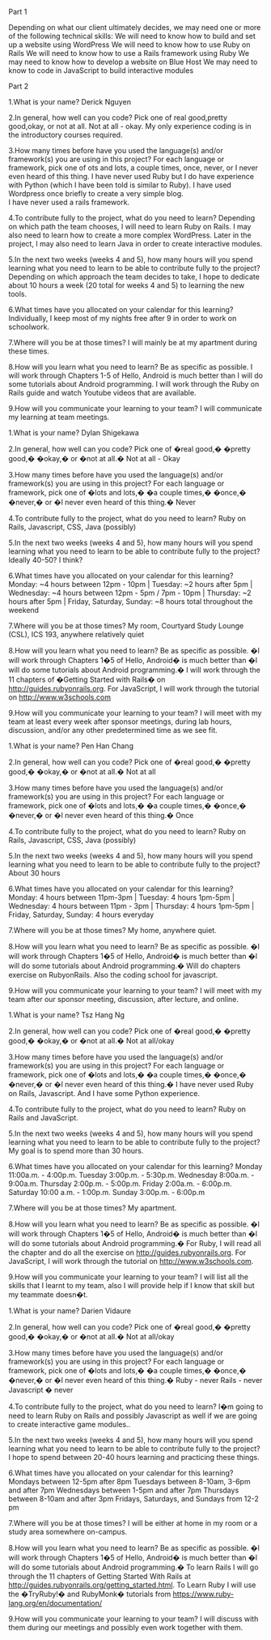 Part 1

Depending on what our client ultimately decides, we may need one or more of the following technical skills:
We will need to know how to build and set up a website using WordPress
We will need to know how to use Ruby on Rails
We will need to know how to use a Rails framework using Ruby
We may need to know how to develop a website on Blue Host
We may need to know to code in JavaScript to build interactive modules

Part 2

1.What is your name?
Derick Nguyen

2.In general, how well can you code? Pick one of real good,pretty good,okay, or not at all.
Not at all - okay. My only experience coding is in the introductory courses required.

3.How many times before have you used the language(s) and/or framework(s) you are using in this project? For each language or framework, pick one of ots and lots, a couple times, once, never, or I never even heard of this thing.
I have never used Ruby but I do have experience with Python (which I have been told is similar to Ruby). 
I have used Wordpress once briefly to create a very simple blog.  
I have never used a rails framework. 

4.To contribute fully to the project, what do you need to learn?
Depending on which path the team chooses, I will need to learn Ruby on Rails.  I may also need to learn how to create a more complex WordPress.  Later in the project, I may also need to learn Java in order to create interactive modules.

5.In the next two weeks (weeks 4 and 5), how many hours will you spend learning what you need to learn to be able to contribute fully to the project?
Depending on which approach the team decides to take, I hope to dedicate about 10 hours a week (20 total for weeks 4 and 5) to learning the new tools.

6.What times have you allocated on your calendar for this learning?
Individually, I keep most of my nights free after 9 in order to work on schoolwork.  

7.Where will you be at those times?
I will mainly be at my apartment during these times.

8.How will you learn what you need to learn? Be as specific as possible. I  will work through Chapters 1-5 of Hello, Android is much better than I will do some tutorials about Android programming.
I will work through the Ruby on Rails guide and watch Youtube videos that are available.

9.How will you communicate your learning to your team? 
I will communicate my learning at team meetings.



1.What is your name?
Dylan Shigekawa

2.In general, how well can you code? Pick one of �real good,� �pretty good,� �okay,� or �not at all.�
Not at all - Okay

3.How many times before have you used the language(s) and/or framework(s) you are using in this project? For each language or framework, pick one of �lots and lots,� �a couple times,� �once,� �never,� or �I never even heard of this thing.�
Never

4.To contribute fully to the project, what do you need to learn?
Ruby on Rails, Javascript, CSS, Java (possibly)

5.In the next two weeks (weeks 4 and 5), how many hours will you spend learning what you need to learn to be able to contribute fully to the project?
Ideally 40-50? I think?

6.What times have you allocated on your calendar for this learning?
Monday: ~4 hours between 12pm - 10pm | Tuesday: ~2 hours after 5pm | Wednesday: ~4 hours between 12pm - 5pm / 7pm - 10pm | Thursday: ~2 hours after 5pm | Friday, Saturday, Sunday: ~8 hours total throughout the weekend

7.Where will you be at those times?
My room, Courtyard Study Lounge (CSL), ICS 193, anywhere relatively quiet

8.How will you learn what you need to learn? Be as specific as possible. �I will work through Chapters 1�5 of Hello, Android� is much better than �I will do some tutorials about Android programming.�
I will work through the 11 chapters of �Getting Started with Rails� on http://guides.rubyonrails.org. For JavaScript, I will work through the tutorial on http://www.w3schools.com 

9.How will you communicate your learning to your team? 
I will meet with my team at least every week after sponsor meetings, during lab hours, discussion, and/or any other predetermined time as we see fit.



1.What is your name?
Pen Han Chang

2.In general, how well can you code? Pick one of �real good,� �pretty good,� �okay,� or �not at all.�
Not at all

3.How many times before have you used the language(s) and/or framework(s) you are using in this project? For each language or framework, pick one of �lots and lots,� �a couple times,� �once,� �never,� or �I never even heard of this thing.�
Once

4.To contribute fully to the project, what do you need to learn?
Ruby on Rails, Javascript, CSS, Java (possibly)

5.In the next two weeks (weeks 4 and 5), how many hours will you spend learning what you need to learn to be able to contribute fully to the project?
About 30 hours

6.What times have you allocated on your calendar for this learning?
Monday: 4 hours between 11pm-3pm | Tuesday: 4 hours 1pm-5pm | Wednesday: 4 hours between 11pm - 3pm  | Thursday: 4 hours 1pm-5pm | Friday, Saturday, Sunday: 4 hours everyday

7.Where will you be at those times?
My home, anywhere quiet.

8.How will you learn what you need to learn? Be as specific as possible. �I will work through Chapters 1�5 of Hello, Android� is much better than �I will do some tutorials about Android programming.�
Will do chapters exercise on RubyonRails. Also the coding school for javascript.

9.How will you communicate your learning to your team? 
I will meet with my team after our sponsor meeting, discussion, after lecture, and online.



1.What is your name?
Tsz Hang Ng

2.In general, how well can you code? Pick one of �real good,� �pretty good,� �okay,� or �not at all.�
Not at all/okay

3.How many times before have you used the language(s) and/or framework(s) you are using in this project? For each language or framework, pick one of �lots and lots,� �a couple times,� �once,� �never,� or �I never even heard of this thing.�
I have never used Ruby on Rails, Javascript. And I have some Python experience.

4.To contribute fully to the project, what do you need to learn?
Ruby on Rails and JavaScript.

5.In the next two weeks (weeks 4 and 5), how many hours will you spend learning what you need to learn to be able to contribute fully to the project?
My goal is to spend more than 30 hours.

6.What times have you allocated on your calendar for this learning?
Monday 11:00a.m. - 4:00p.m.
Tuesday 3:00p.m. - 5:30p.m.
Wednesday 8:00a.m. - 9:00a.m.
Thursday 2:00p.m. - 5:00p.m.
Friday 2:00a.m. - 6:00p.m.
Saturday 10:00 a.m. - 1:00p.m.
Sunday 3:00p.m. - 6:00p.m

7.Where will you be at those times?
My apartment.

8.How will you learn what you need to learn? Be as specific as possible. �I will work through Chapters 1�5 of Hello, Android� is much better than �I will do some tutorials about Android programming.�
For Ruby, I will read all the chapter and do all the exercise on http://guides.rubyonrails.org. For JavaScript, I will work through the tutorial on http://www.w3schools.com.

9.How will you communicate your learning to your team? 
I will list all the skills that I learnt to my team, also I will provide help if I know that skill but my teammate doesn�t.



1.What is your name?
Darien Vidaure

2.In general, how well can you code? Pick one of �real good,� �pretty good,� �okay,� or �not at all.�
Not at all/okay

3.How many times before have you used the language(s) and/or framework(s) you are using in this project? For each language or framework, pick one of �lots and lots,� �a couple times,� �once,� �never,� or �I never even heard of this thing.�
Ruby - never
Rails - never
Javascript � never

4.To contribute fully to the project, what do you need to learn?
I�m going to need to learn Ruby on Rails and possibly Javascript as well if we are going to create interactive game modules..

5.In the next two weeks (weeks 4 and 5), how many hours will you spend learning what you need to learn to be able to contribute fully to the project?
I hope to spend between 20-40 hours learning and practicing these things.

6.What times have you allocated on your calendar for this learning?
Mondays between 12-5pm after 8pm
Tuesdays between 8-10am, 3-6pm and after 7pm
Wednesdays between 1-5pm and after 7pm
Thursdays between 8-10am and after 3pm
Fridays, Saturdays, and Sundays from 12-2 pm

7.Where will you be at those times?
I will be either at home in my room or a study area somewhere on-campus.

8.How will you learn what you need to learn? Be as specific as possible. �I will work through Chapters 1�5 of Hello, Android� is much better than �I will do some tutorials about Android programming.�
To learn Rails I will go through the 11 chapters of Getting Started With Rails at http://guides.rubyonrails.org/getting_started.html. To Learn Ruby I will use the �TryRuby!� and RubyMonk� tutorials from https://www.ruby-lang.org/en/documentation/

9.How will you communicate your learning to your team? 
I will discuss with them during our meetings and possibly even work together with them.
